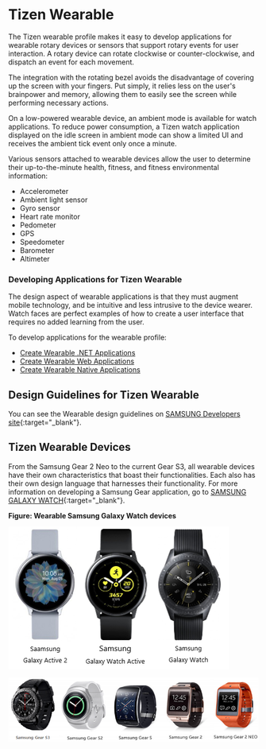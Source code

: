 # Tizen Wearable

The Tizen wearable profile makes it easy to develop applications for wearable rotary devices or sensors that support rotary events for user interaction. A rotary device can rotate clockwise or counter-clockwise, and dispatch an event for each movement.

The integration with the rotating bezel avoids the disadvantage of covering up the screen with your fingers. Put simply, it relies less on the user's brainpower and memory, allowing them to easily see the screen while performing necessary actions.

On a low-powered wearable device, an ambient mode is available for watch applications. To reduce power consumption, a Tizen watch application displayed on the idle screen in ambient mode can show a limited UI and receives the ambient tick event only once a minute.

Various sensors attached to wearable devices allow the user to determine their up-to-the-minute health, fitness, and fitness environmental information:

- Accelerometer
- Ambient light sensor
- Gyro sensor
- Heart rate monitor
- Pedometer
- GPS
- Speedometer
- Barometer
- Altimeter

### Developing Applications for Tizen Wearable

The design aspect of wearable applications is that they must augment mobile technology, and be intuitive and less intrusive to the device wearer. Watch faces are perfect examples of how to create a user interface that requires no added learning from the user.

To develop applications for the wearable profile:

- [Create Wearable .NET Applications](../../../application/dotnet/get-started/wearable/first-app.md)
- [Create Wearable Web Applications](../../../application/web/get-started/wearable/first-app.md)
- [Create Wearable Native Applications](../../../application/native/get-started/wearable/first-app.md)

## Design Guidelines for Tizen Wearable

You can see the Wearable design guidelines on [SAMSUNG Developers site](https://developer.samsung.com/galaxy-watch/design/principle){:target="_blank"}.

## Tizen Wearable Devices

From the Samsung Gear 2 Neo to the current Gear S3, all wearable devices have their own characteristics that boast their functionalities. Each also has their own design language that harnesses their functionality.
For more information on developing a Samsung Gear application, go to [SAMSUNG GALAXY WATCH](http://developer.samsung.com/gear){:target="_blank"}.

**Figure: Wearable Samsung Galaxy Watch devices**

![Wearable Samsung Watch devices](media/samsung_galaxy_watches.png)

![Wearable Samsung Gear devices](media/profile_wearable_devices.png)
